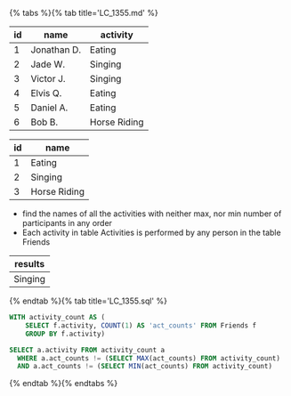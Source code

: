 {% tabs %}{% tab title='LC_1355.md' %}

| id  | name        | activity     |
| --- | ----------- | ------------ |
| 1   | Jonathan D. | Eating       |
| 2   | Jade W.     | Singing      |
| 3   | Victor J.   | Singing      |
| 4   | Elvis Q.    | Eating       |
| 5   | Daniel A.   | Eating       |
| 6   | Bob B.      | Horse Riding |

| id  | name         |
| --- | ------------ |
| 1   | Eating       |
| 2   | Singing      |
| 3   | Horse Riding |

* find the names of all the activities with neither max, nor min number of participants in any order
* Each activity in table Activities is performed by any person in the table Friends

| results |
| ------- |
| Singing |

{% endtab %}{% tab title='LC_1355.sql' %}

```sql
WITH activity_count AS (
    SELECT f.activity, COUNT(1) AS 'act_counts' FROM Friends f
    GROUP BY f.activity)

SELECT a.activity FROM activity_count a
  WHERE a.act_counts != (SELECT MAX(act_counts) FROM activity_count)
  AND a.act_counts != (SELECT MIN(act_counts) FROM activity_count)
```

{% endtab %}{% endtabs %}

